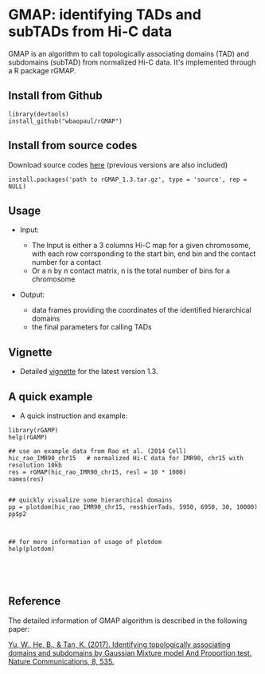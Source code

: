 # GMAP: identifying TADs and subTADs from Hi-C data

GMAP is an algorithm to call topologically associating domains (TAD) and subdomains (subTAD) from normalized Hi-C data.
It's implemented through a R package rGMAP.


## Install from Github 
```
library(devtools)
install_github("wbaopaul/rGMAP")
```

## Install from source codes

Download source codes [here](https://www.dropbox.com/sh/27es1vimtf5745t/AADLhBXE_wgrUIlnDS0LWpqYa?dl=0) (previous versions are also included)
```
install.packages('path to rGMAP_1.3.tar.gz', type = 'source', rep = NULL)
```
## Usage
* Input:
  - The Input is either a 3 columns Hi-C map for a given chromosome, with each row corrsponding to the start bin, end bin and the contact number for a contact
  - Or a n by n contact matrix, n is the total number of bins for a chromosome

* Output:
  - data frames providing the coordinates of the identified hierarchical domains
  - the final parameters for calling TADs

## Vignette
* Detailed [vignette](https://www.dropbox.com/s/n0bsr80fvmi1tp4/rGMAP-vignette.html?dl=0) for the latest version 1.3.

## A quick example
* A quick instruction and example:

```
library(rGAMP)
help(rGAMP)

## use an example data from Rao et al. (2014 Cell)
hic_rao_IMR90_chr15   # normalized Hi-C data for IMR90, chr15 with resolution 10kb
res = rGMAP(hic_rao_IMR90_chr15, resl = 10 * 1000)
names(res)


## quickly visualize some hierarchical domains
pp = plotdom(hic_rao_IMR90_chr15, res$hierTads, 5950, 6950, 30, 10000)
pp$p2



## for more information of usage of plotdom
help(plotdom)





```

## Reference
The detailed information of GMAP algorithm is described in the following paper:

[Yu, W., He, B., & Tan, K. (2017). Identifying topologically associating domains and subdomains by Gaussian Mixture model And Proportion test. Nature Communications, 8, 535. ](http://doi.org/10.1038/s41467-017-00478-8)



